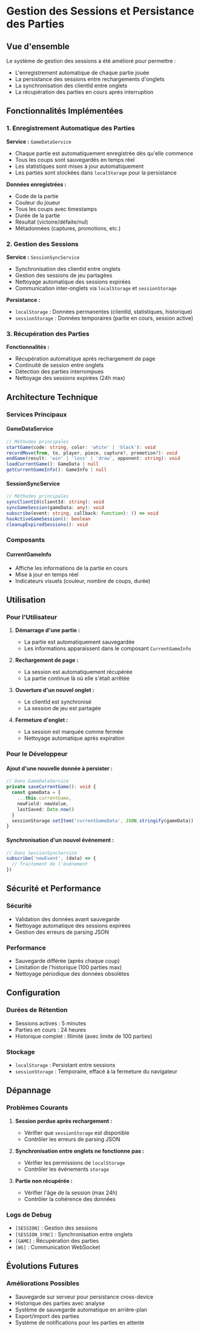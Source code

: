 # Gestion des Sessions et Persistance des Parties

## Vue d'ensemble

Le système de gestion des sessions a été amélioré pour permettre :
- L'enregistrement automatique de chaque partie jouée
- La persistance des sessions entre rechargements d'onglets
- La synchronisation des clientId entre onglets
- La récupération des parties en cours après interruption

## Fonctionnalités Implémentées

### 1. Enregistrement Automatique des Parties

**Service :** `GameDataService`
- Chaque partie est automatiquement enregistrée dès qu'elle commence
- Tous les coups sont sauvegardés en temps réel
- Les statistiques sont mises à jour automatiquement
- Les parties sont stockées dans `localStorage` pour la persistance

**Données enregistrées :**
- Code de la partie
- Couleur du joueur
- Tous les coups avec timestamps
- Durée de la partie
- Résultat (victoire/défaite/nul)
- Métadonnées (captures, promotions, etc.)

### 2. Gestion des Sessions

**Service :** `SessionSyncService`
- Synchronisation des clientId entre onglets
- Gestion des sessions de jeu partagées
- Nettoyage automatique des sessions expirées
- Communication inter-onglets via `localStorage` et `sessionStorage`

**Persistance :**
- `localStorage` : Données permanentes (clientId, statistiques, historique)
- `sessionStorage` : Données temporaires (partie en cours, session active)

### 3. Récupération des Parties

**Fonctionnalités :**
- Récupération automatique après rechargement de page
- Continuité de session entre onglets
- Détection des parties interrompues
- Nettoyage des sessions expirées (24h max)

## Architecture Technique

### Services Principaux

#### GameDataService
```typescript
// Méthodes principales
startGame(code: string, color: 'white' | 'black'): void
recordMove(from, to, player, piece, capture?, promotion?): void
endGame(result: 'win' | 'loss' | 'draw', opponent: string): void
loadCurrentGame(): GameData | null
getCurrentGameInfo(): GameInfo | null
```

#### SessionSyncService
```typescript
// Méthodes principales
syncClientId(clientId: string): void
syncGameSession(gameData: any): void
subscribe(event: string, callback: Function): () => void
hasActiveGameSession(): boolean
cleanupExpiredSessions(): void
```

### Composants

#### CurrentGameInfo
- Affiche les informations de la partie en cours
- Mise à jour en temps réel
- Indicateurs visuels (couleur, nombre de coups, durée)

## Utilisation

### Pour l'Utilisateur

1. **Démarrage d'une partie :**
   - La partie est automatiquement sauvegardée
   - Les informations apparaissent dans le composant `CurrentGameInfo`

2. **Rechargement de page :**
   - La session est automatiquement récupérée
   - La partie continue là où elle s'était arrêtée

3. **Ouverture d'un nouvel onglet :**
   - Le clientId est synchronisé
   - La session de jeu est partagée

4. **Fermeture d'onglet :**
   - La session est marquée comme fermée
   - Nettoyage automatique après expiration

### Pour le Développeur

#### Ajout d'une nouvelle donnée à persister :
```typescript
// Dans GameDataService
private saveCurrentGame(): void {
  const gameData = {
    ...this.currentGame,
    newField: newValue,
    lastSaved: Date.now()
  }
  sessionStorage.setItem('currentGameData', JSON.stringify(gameData))
}
```

#### Synchronisation d'un nouvel événement :
```typescript
// Dans SessionSyncService
subscribe('newEvent', (data) => {
  // Traitement de l'événement
})
```

## Sécurité et Performance

### Sécurité
- Validation des données avant sauvegarde
- Nettoyage automatique des sessions expirées
- Gestion des erreurs de parsing JSON

### Performance
- Sauvegarde différée (après chaque coup)
- Limitation de l'historique (100 parties max)
- Nettoyage périodique des données obsolètes

## Configuration

### Durées de Rétention
- Sessions actives : 5 minutes
- Parties en cours : 24 heures
- Historique complet : Illimité (avec limite de 100 parties)

### Stockage
- `localStorage` : Persistant entre sessions
- `sessionStorage` : Temporaire, effacé à la fermeture du navigateur

## Dépannage

### Problèmes Courants

1. **Session perdue après rechargement :**
   - Vérifier que `sessionStorage` est disponible
   - Contrôler les erreurs de parsing JSON

2. **Synchronisation entre onglets ne fonctionne pas :**
   - Vérifier les permissions de `localStorage`
   - Contrôler les événements `storage`

3. **Partie non récupérée :**
   - Vérifier l'âge de la session (max 24h)
   - Contrôler la cohérence des données

### Logs de Debug
- `[SESSION]` : Gestion des sessions
- `[SESSION_SYNC]` : Synchronisation entre onglets
- `[GAME]` : Récupération des parties
- `[WS]` : Communication WebSocket

## Évolutions Futures

### Améliorations Possibles
- Sauvegarde sur serveur pour persistance cross-device
- Historique des parties avec analyse
- Système de sauvegarde automatique en arrière-plan
- Export/import des parties
- Système de notifications pour les parties en attente